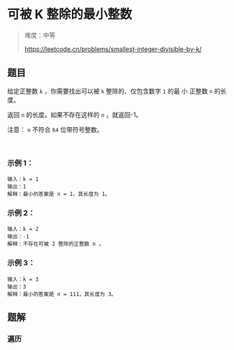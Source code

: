 # 可被 K 整除的最小整数

> 难度：中等
>
> https://leetcode.cn/problems/smallest-integer-divisible-by-k/

## 题目

给定正整数 `k` ，你需要找出可以被 `k` 整除的、仅包含数字 `1` 的最 小 正整数 `n` 的长度。

返回 `n` 的长度。如果不存在这样的 `n` ，就返回-1。

注意： `n` 不符合 `64` 位带符号整数。

 

### 示例 1：
```
输入：k = 1
输出：1
解释：最小的答案是 n = 1，其长度为 1。
```

### 示例 2：
```
输入：k = 2
输出：-1
解释：不存在可被 2 整除的正整数 n 。
```

### 示例 3：
```
输入：k = 3
输出：3
解释：最小的答案是 n = 111，其长度为 3。
```

## 题解

### 遍历


